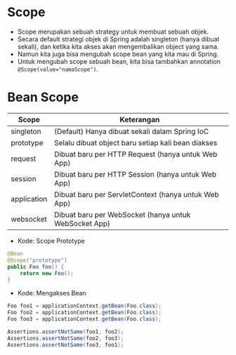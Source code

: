 # Scope
- Scope merupakan sebuah strategy untuk membuat sebuah objek.
- Secara default strategi objek di Spring adalah singleton (hanya dibuat sekali), dan ketika kita akses akan mengembalikan object yang sama.
- Namun kita juga bisa mengubah scope bean yang kita mau di Spring.
- Untuk mengubah scope sebuah bean, kita bisa tambahkan annotation ``` @Scope(value="namaScope") ```.

# Bean Scope
| Scope       | Keterangan                                            |
| ----------- | ----------------------------------------------------- |
| singleton   | (Default) Hanya dibuat sekali dalam Spring IoC        |
| prototype   | Selalu dibuat object baru setiap kali bean diakses    |
| request     | Dibuat baru per HTTP Request (hanya untuk Web App)    |
| session     | Dibuat baru per HTTP Session (hanya untuk Web App)    |
| application | Dibuat baru per ServletContext (hanya untuk Web App)  |
| websocket   | Dibuat baru per WebSocket (hanya untuk WebSocket App) |

- Kode: Scope Prototype
```java
@Bean
@Scope("prototype")
public Foo foo() {
    return new Foo();
}
```
- Kode: Mengakses Bean
```java
Foo foo1 = applicationContext.getBean(Foo.class);
Foo foo2 = applicationContext.getBean(Foo.class);
Foo foo3 = applicationContext.getBean(Foo.class);

Assertions.assertNotSame(foo1, foo2);
Assertions.assertNotSame(foo2, foo3);
Assertions.assertNotSame(foo3, foo1);
```